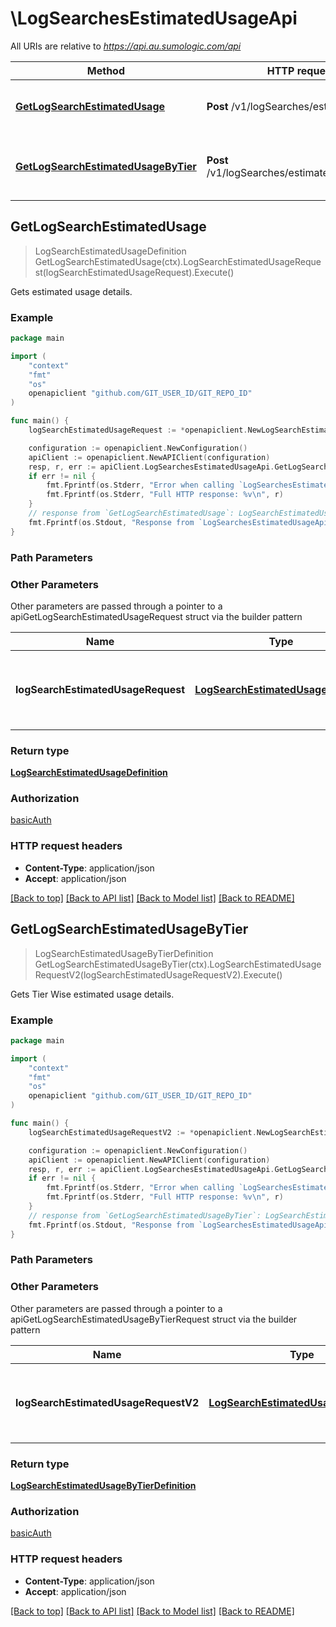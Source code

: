 # \LogSearchesEstimatedUsageApi

All URIs are relative to *https://api.au.sumologic.com/api*

Method | HTTP request | Description
------------- | ------------- | -------------
[**GetLogSearchEstimatedUsage**](LogSearchesEstimatedUsageApi.md#GetLogSearchEstimatedUsage) | **Post** /v1/logSearches/estimatedUsage | Gets estimated usage details.
[**GetLogSearchEstimatedUsageByTier**](LogSearchesEstimatedUsageApi.md#GetLogSearchEstimatedUsageByTier) | **Post** /v1/logSearches/estimatedUsageByTier | Gets Tier Wise estimated usage details.



## GetLogSearchEstimatedUsage

> LogSearchEstimatedUsageDefinition GetLogSearchEstimatedUsage(ctx).LogSearchEstimatedUsageRequest(logSearchEstimatedUsageRequest).Execute()

Gets estimated usage details.



### Example

```go
package main

import (
    "context"
    "fmt"
    "os"
    openapiclient "github.com/GIT_USER_ID/GIT_REPO_ID"
)

func main() {
    logSearchEstimatedUsageRequest := *openapiclient.NewLogSearchEstimatedUsageRequest("error {{sourceCategory}}| count by _sourceCategory", *openapiclient.NewResolvableTimeRange("Type_example"), "America/Los_Angeles") // LogSearchEstimatedUsageRequest | The definition of the log search estimated usage.

    configuration := openapiclient.NewConfiguration()
    apiClient := openapiclient.NewAPIClient(configuration)
    resp, r, err := apiClient.LogSearchesEstimatedUsageApi.GetLogSearchEstimatedUsage(context.Background()).LogSearchEstimatedUsageRequest(logSearchEstimatedUsageRequest).Execute()
    if err != nil {
        fmt.Fprintf(os.Stderr, "Error when calling `LogSearchesEstimatedUsageApi.GetLogSearchEstimatedUsage``: %v\n", err)
        fmt.Fprintf(os.Stderr, "Full HTTP response: %v\n", r)
    }
    // response from `GetLogSearchEstimatedUsage`: LogSearchEstimatedUsageDefinition
    fmt.Fprintf(os.Stdout, "Response from `LogSearchesEstimatedUsageApi.GetLogSearchEstimatedUsage`: %v\n", resp)
}
```

### Path Parameters



### Other Parameters

Other parameters are passed through a pointer to a apiGetLogSearchEstimatedUsageRequest struct via the builder pattern


Name | Type | Description  | Notes
------------- | ------------- | ------------- | -------------
 **logSearchEstimatedUsageRequest** | [**LogSearchEstimatedUsageRequest**](LogSearchEstimatedUsageRequest.md) | The definition of the log search estimated usage. | 

### Return type

[**LogSearchEstimatedUsageDefinition**](LogSearchEstimatedUsageDefinition.md)

### Authorization

[basicAuth](../README.md#basicAuth)

### HTTP request headers

- **Content-Type**: application/json
- **Accept**: application/json

[[Back to top]](#) [[Back to API list]](../README.md#documentation-for-api-endpoints)
[[Back to Model list]](../README.md#documentation-for-models)
[[Back to README]](../README.md)


## GetLogSearchEstimatedUsageByTier

> LogSearchEstimatedUsageByTierDefinition GetLogSearchEstimatedUsageByTier(ctx).LogSearchEstimatedUsageRequestV2(logSearchEstimatedUsageRequestV2).Execute()

Gets Tier Wise estimated usage details.



### Example

```go
package main

import (
    "context"
    "fmt"
    "os"
    openapiclient "github.com/GIT_USER_ID/GIT_REPO_ID"
)

func main() {
    logSearchEstimatedUsageRequestV2 := *openapiclient.NewLogSearchEstimatedUsageRequestV2("error {{sourceCategory}}| count by _sourceCategory", *openapiclient.NewResolvableTimeRange("Type_example"), "America/Los_Angeles") // LogSearchEstimatedUsageRequestV2 | The definition of the log search estimated usage.

    configuration := openapiclient.NewConfiguration()
    apiClient := openapiclient.NewAPIClient(configuration)
    resp, r, err := apiClient.LogSearchesEstimatedUsageApi.GetLogSearchEstimatedUsageByTier(context.Background()).LogSearchEstimatedUsageRequestV2(logSearchEstimatedUsageRequestV2).Execute()
    if err != nil {
        fmt.Fprintf(os.Stderr, "Error when calling `LogSearchesEstimatedUsageApi.GetLogSearchEstimatedUsageByTier``: %v\n", err)
        fmt.Fprintf(os.Stderr, "Full HTTP response: %v\n", r)
    }
    // response from `GetLogSearchEstimatedUsageByTier`: LogSearchEstimatedUsageByTierDefinition
    fmt.Fprintf(os.Stdout, "Response from `LogSearchesEstimatedUsageApi.GetLogSearchEstimatedUsageByTier`: %v\n", resp)
}
```

### Path Parameters



### Other Parameters

Other parameters are passed through a pointer to a apiGetLogSearchEstimatedUsageByTierRequest struct via the builder pattern


Name | Type | Description  | Notes
------------- | ------------- | ------------- | -------------
 **logSearchEstimatedUsageRequestV2** | [**LogSearchEstimatedUsageRequestV2**](LogSearchEstimatedUsageRequestV2.md) | The definition of the log search estimated usage. | 

### Return type

[**LogSearchEstimatedUsageByTierDefinition**](LogSearchEstimatedUsageByTierDefinition.md)

### Authorization

[basicAuth](../README.md#basicAuth)

### HTTP request headers

- **Content-Type**: application/json
- **Accept**: application/json

[[Back to top]](#) [[Back to API list]](../README.md#documentation-for-api-endpoints)
[[Back to Model list]](../README.md#documentation-for-models)
[[Back to README]](../README.md)

